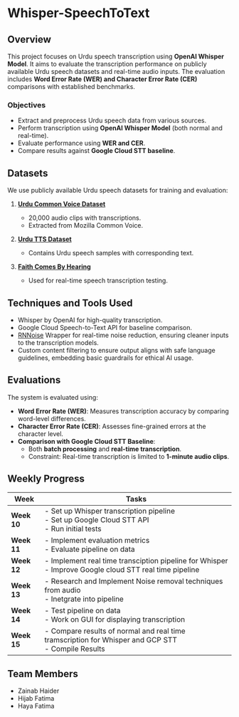# Whisper-SpeechToText

## Overview
This project focuses on Urdu speech transcription using **OpenAI Whisper Model**. It aims to evaluate the transcription performance on publicly available Urdu speech datasets and real-time audio inputs. The evaluation includes **Word Error Rate (WER) and Character Error Rate (CER)** comparisons with established benchmarks.

### Objectives
- Extract and preprocess Urdu speech data from various sources.
- Perform transcription using **OpenAI Whisper Model** (both normal and real-time).
- Evaluate performance using **WER and CER**.
- Compare results against **Google Cloud STT baseline**.

## Datasets
We use publicly available Urdu speech datasets for training and evaluation:

1. **[Urdu Common Voice Dataset](https://www.kaggle.com/datasets/muhammadahmedansari/urdu-dataset-20000/data?select=final_main_dataset.tsv)**  
   - 20,000 audio clips with transcriptions.
   - Extracted from Mozilla Common Voice.

2. **[Urdu TTS Dataset](https://huggingface.co/datasets/muhammadsaadgondal/urdu-tts/viewer)**  
   - Contains Urdu speech samples with corresponding text.

3. **[Faith Comes By Hearing](https://www.faithcomesbyhearing.com/audio-bible-resources/recordings-database)**  
   - Used for real-time speech transcription testing.

## Techniques and Tools Used

- Whisper by OpenAI for high-quality transcription.
- Google Cloud Speech-to-Text API for baseline comparison.
- [RNNoise](https://github.com/dbklim/RNNoise_Wrapper) Wrapper for real-time noise reduction, ensuring cleaner inputs to the transcription models.
- Custom content filtering to ensure output aligns with safe language guidelines, embedding basic guardrails for ethical AI usage.

## Evaluations
The system is evaluated using:

- **Word Error Rate (WER)**: Measures transcription accuracy by comparing word-level differences.
- **Character Error Rate (CER)**: Assesses fine-grained errors at the character level.
- **Comparison with Google Cloud STT Baseline**:
  - Both **batch processing** and **real-time transcription**.
  - Constraint: Real-time transcription is limited to **1-minute audio clips**.

## Weekly Progress

| Week   | Tasks |
|--------|------------------------------------------------------|
| **Week 10** | - Set up Whisper transcription pipeline <br> - Set up Google Cloud STT API <br> - Run initial tests |
| **Week 11** | - Implement evaluation metrics <br> - Evaluate pipeline on data |
| **Week 12** | - Implement real time transciption pipeline for Whisper <br> - Improve Google cloud STT real time pipeline |
| **Week 13** | - Research and Implement Noise removal techniques from audio <br> - Inetgrate into pipeline |
| **Week 14** | - Test pipeline on data <br> -  Work on GUI for displaying transcription |
| **Week 15** | - Compare results of normal and real time tramscription for Whisper and GCP STT <br> -  Compile Results |

## Team Members
- Zainab Haider 
- Hijab Fatima 
- Haya Fatima
